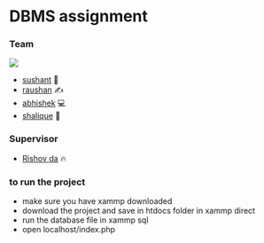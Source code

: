 # DBMS assignment
### Team  
<img  src="https://media.giphy.com/media/KZMZFPgZjTxLkla8U4/giphy.gif"/>

- [sushant](https://github.com/Sushantlama) 🧢  
- [raushan](https://github.com/rakupcode) ✍️    
- [abhishek](https://github.com/kanshimama) 💻  
- [shalique](https://github.com/ShalikOP) 🧠  

### Supervisor
 - [Rishov da](https://github.com/rishovnag) 🔥  

 
### to run the project 
- make sure you have xammp downloaded <br>
- download the project and save in htdocs folder in xammp direct <br>
- run the database file in xammp sql <br>
- open localhost/index.php <br>
